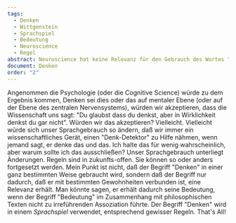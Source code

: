 ```yaml
---
tags:
  - Denken
  - Wittgenstein
  - Sprachspiel
  - Bedeutung
  - Neuroscience
  - Regel
abstract: Neuroscience hat keine Relevanz für den Gebrauch des Wortes "Denken".
document: Denken
order: "2"
---
```


Angenommen die Psychologie (oder die Cognitive Science) würde zu dem Ergebnis kommen, Denken sei dies oder das auf mentaler Ebene (oder auf der Ebene des zentralen Nervensystems), würden wir akzeptieren, dass die Wissenschaft uns sagt: "Du glaubst dass du denkst, aber in Wirklichkeit denkst du gar nicht". Würden wir das akzeptieren? Vielleicht. Vielleicht würde sich unser Sprachgebrauch so ändern, daß wir immer ein wissenschaftliches Gerät, einen "Denk-Detektor" zu Hilfe nähmen, wenn jemand sagt, er denke das und das. Ich halte das für wenig wahrscheinlich, aber warum sollte ich das ausschließen? Unser Sprachgebrauch unterliegt Änderungen. Regeln sind in  zukunfts-offen. Sie können so oder anders fortgesetzt werden. Mein Punkt ist nicht, daß der Begriff "Denken" in einer ganz bestimmten Weise gebraucht wird, sondern daß der Begriff nur dadurch, daß er mit bestimmten Gewohnheiten verbunden ist, eine Relevanz erhält. Man könnte sagen, er erhält dadurch seine Bedeutung, wenn der Begriff "Bedeutung" im Zusammenhang mit philosophischen Texten nicht zu irreführenden Assoziation führte. Der Begriff "Denken" wird in einem _Sprachspiel_ verwendet, entsprechend gewisser Regeln. That's All!